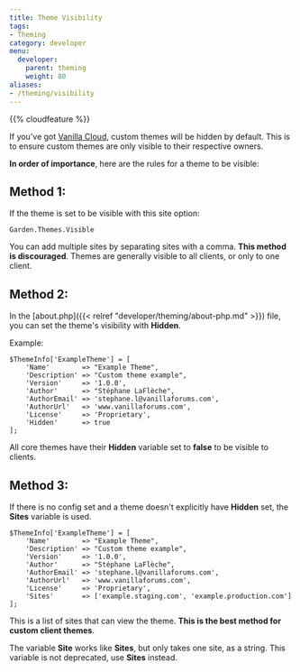 ```yaml
---
title: Theme Visibility
tags:
- Theming
category: developer
menu:
  developer:
    parent: theming
    weight: 80
aliases:
- /theming/visibility
---
```


{{% cloudfeature %}}

If you've got [Vanilla Cloud](http://vanillaforums.com), custom themes will be hidden by default. This is to ensure custom themes are only visible to their respective owners. 


**In order of importance**, here are the rules for a theme to be visible:


## Method 1:
If the theme is set to be visible with this site option:
```
Garden.Themes.Visible
```
You can add multiple sites by separating sites with a comma. **This method is discouraged**. Themes are generally visible to all clients, or only to one client. 



## Method 2:

In the [about.php]({{< relref "developer/theming/about-php.md" >}}) file, you can set the theme's visibility with **Hidden**. 

Example:

```
$ThemeInfo['ExampleTheme'] = [
    'Name'        => "Example Theme",
    'Description' => "Custom theme example",
    'Version'     => '1.0.0',
    'Author'      => "Stéphane LaFlèche",
    'AuthorEmail' => 'stephane.l@vanillaforums.com',
    'AuthorUrl'   => 'www.vanillaforums.com',
    'License'     => 'Proprietary',
    'Hidden'      => true
];
```

All core themes have their **Hidden** variable set to **false** to be visible to clients.



## Method 3:

If there is no config set and a theme doesn't explicitly have **Hidden** set, the **Sites** variable is used.

```
$ThemeInfo['ExampleTheme'] = [
    'Name'        => "Example Theme",
    'Description' => "Custom theme example",
    'Version'     => '1.0.0',
    'Author'      => "Stéphane LaFlèche",
    'AuthorEmail' => 'stephane.l@vanillaforums.com',
    'AuthorUrl'   => 'www.vanillaforums.com',
    'License'     => 'Proprietary',
    'Sites'       => ['example.staging.com', 'example.production.com']
];
```

This is a list of sites that can view the theme. **This is the best method for custom client themes**. 

The variable **Site** works like **Sites**, but only takes one site, as a string. This variable is not deprecated, use **Sites** instead.

